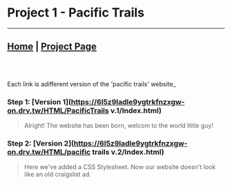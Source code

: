 # Project 1 - Pacific Trails 
---

## [Home](index.md) | [Project Page](sample_page.md) 

<br><br>

Each link is adifferent version of the 'pacific trails' website_



### Step 1:  [Version 1](https://6l5z9ladle9ygtrkfnzxgw-on.drv.tw/HTML/PacificTrails v.1/Index.html)
>Alright! The website has been born, welcom to the world little guy!


  

### Step 2: [Version 2](https://6l5z9ladle9ygtrkfnzxgw-on.drv.tw/HTML/pacific trails v.2/Index.html)
>Here we've added a CSS Stylesheet. Now our website doesn't look like an old craigslist ad.

